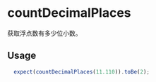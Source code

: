 # countDecimalPlaces

获取浮点数有多少位小数。

## Usage
``` ts
  expect(countDecimalPlaces(11.110)).toBe(2);
```